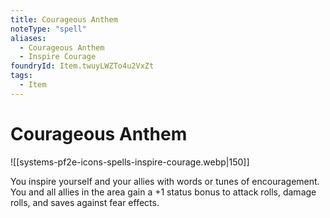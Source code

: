 ```yaml
---
title: Courageous Anthem
noteType: "spell"
aliases:
  - Courageous Anthem
  - Inspire Courage
foundryId: Item.twuyLWZTo4u2VxZt
tags:
  - Item
---
```


# Courageous Anthem
![[systems-pf2e-icons-spells-inspire-courage.webp|150]]

You inspire yourself and your allies with words or tunes of encouragement. You and all allies in the area gain a +1 status bonus to attack rolls, damage rolls, and saves against fear effects.
